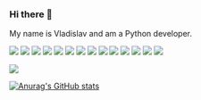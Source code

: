 ### Hi there 👋

<!--
**Xewus/Xewus** is a ✨ _special_ ✨ repository because its `README.md` (this file) appears on your GitHub profile.

Here are some ideas to get you started:

- 🔭 I’m currently working on ...
- 🌱 I’m currently learning ...
- 👯 I’m looking to collaborate on ...
- 🤔 I’m looking for help with ...
- 💬 Ask me about ...
- 📫 How to reach me: ...
- 😄 Pronouns: ...
- ⚡ Fun fact: ...
-->
My name is Vladislav and am a Python developer.    

![](https://img.shields.io/badge/PYTHON-blue)
![](https://img.shields.io/badge/HTML-blue)
![](https://img.shields.io/badge/SQL-blue)
![](https://img.shields.io/badge/FastAPI-green)
![](https://img.shields.io/badge/Django-green)
![](https://img.shields.io/badge/Scrapy-green)
![](https://img.shields.io/badge/Sanic-green)
![](https://img.shields.io/badge/Flask-green)
![](https://img.shields.io/badge/-SQLAlchemy-orange)
![](https://img.shields.io/badge/-Tortoise-orange)
![](https://img.shields.io/badge/-Pony-orange)
![](https://img.shields.io/badge/-Docker-red)
![](https://img.shields.io/badge/-Nginx-red)
![](https://img.shields.io/badge/-Linux-red)
       
![](https://komarev.com/ghpvc/?username=Xewus)

[![Anurag's GitHub stats](https://github-readme-stats.vercel.app/api?username=Xewus)](https://github.com/anuraghazra/github-readme-stats)
